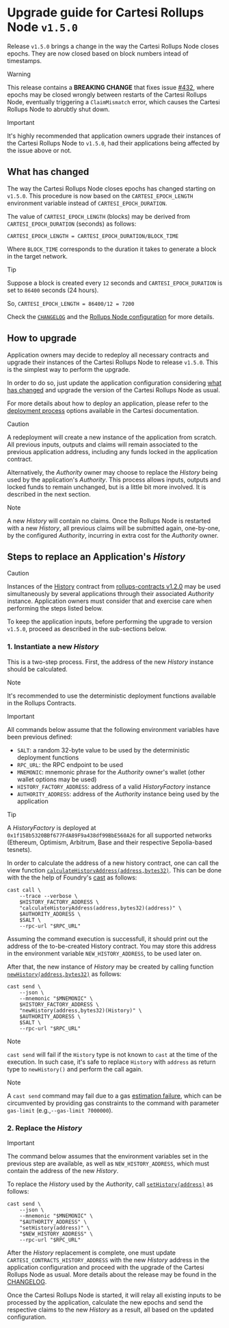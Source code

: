 <!-- markdownlint-disable MD028 -->
# Upgrade guide for Cartesi Rollups Node `v1.5.0`

Release `v1.5.0` brings a change in the way the Cartesi Rollups Node closes epochs.
They are now closed based on block numbers intead of timestamps.

> [!WARNING]
> This release contains a **BREAKING CHANGE** that fixes issue [#432](https://github.com/cartesi/rollups-node/issues/432), where epochs may be closed wrongly between restarts of the Cartesi Rollups Node, eventually triggering a `ClaimMismatch` error, which causes the Cartesi Rollups Node to abrubtly shut down.

> [!IMPORTANT]
> It's highly recommended that application owners upgrade their instances of the Cartesi Rollups Node to `v1.5.0`, had their applications being affected by the issue above or not.

## What has changed

The way the Cartesi Rollups Node closes epochs has changed starting on `v1.5.0`.
This procedure is now based on the `CARTESI_EPOCH_LENGTH` environment variable instead of `CARTESI_EPOCH_DURATION`.

The value of `CARTESI_EPOCH_LENGTH` (blocks) may be derived from `CARTESI_EPOCH_DURATION` (seconds) as follows:

`CARTESI_EPOCH_LENGTH = CARTESI_EPOCH_DURATION/BLOCK_TIME`

Where `BLOCK_TIME` corresponds to the duration it takes to generate a block in the target network.

> [!TIP]
> Suppose a block is created every `12` seconds and `CARTESI_EPOCH_DURATION` is set to `86400` seconds (24 hours).
>
> So, `CARTESI_EPOCH_LENGTH = 86400/12 = 7200`

Check the [`CHANGELOG`](../CHANGELOG.md) and the [Rollups Node configuration](./config.md) for more details.

## How to upgrade

Application owners may decide to redeploy all necessary contracts and upgrade their instances of the Cartesi Rollups Node to release `v1.5.0`.
This is the simplest way to perform the upgrade.

In order to do so, just update the application configuration considering [what has changed](#what-has-changed) and upgrade the version of the Cartesi Rollups Node as usual.

For more details about how to deploy an application, please refer to the [deployment process](https://docs.cartesi.io/cartesi-rollups/1.3/deployment/introduction/#deployment-process) options available in the Cartesi documentation.

> [!CAUTION]
> A redeployment will create a new instance of the application from scratch.
> All previous inputs, outputs and claims will remain associated to the previous application address, including any funds locked in the application contract.

Alternatively, the _Authority_ owner may choose to replace the _History_ being used by the application's _Authority_.
This process allows inputs, outputs and locked funds to remain unchanged, but is a little bit more involved.
It is described in the next section.

> [!NOTE]
> A new _History_ will contain no claims.
> Once the Rollups Node is restarted with a new _History_, all previous claims will be submitted again, one-by-one, by the configured _Authority_, incurring in extra cost for the _Authority_ owner.

## Steps to replace an Application's _History_

> [!CAUTION]
> Instances of the [History](https://github.com/cartesi/rollups-contracts/blob/v1.2.0/onchain/rollups/contracts/history/History.sol) contract from [rollups-contracts v1.2.0](https://github.com/cartesi/rollups-contracts/releases/tag/v1.2.0) may be used simultaneously by several applications through their associated _Authority_ instance.
> Application owners must consider that and exercise care when performing the steps listed below.

To keep the application inputs, before performing the upgrade to version `v1.5.0`, proceed as described in the sub-sections below.

### 1. Instantiate a new _History_

This is a two-step process.
First, the address of the new _History_ instance should be calculated.

> [!NOTE]
> It's recommended to use the deterministic deployment functions available in the Rollups Contracts.

> [!IMPORTANT]
> All commands below assume that the following environment variables have been previous defined:
>
> - `SALT`: a random 32-byte value to be used by the deterministic deployment functions
> - `RPC_URL`: the RPC endpoint to be used
> - `MNEMONIC`: mnemonic phrase for the _Authority_ owner's wallet (other wallet options may be used)
> - `HISTORY_FACTORY_ADDRESS`: address of a valid _HistoryFactory_ instance
> - `AUTHORITY_ADDRESS`: address of the _Authority_ instance being used by the application

> [!TIP]
> A _HistoryFactory_ is deployed at `0x1f158b5320BBf677FdA89F9a438df99BbE560A26` for all supported networks (Ethereum, Optimism, Arbitrum, Base and their respective Sepolia-based tesnets).

In order to calculate the address of a new history contract, one can call the view function [`calculateHistoryAddress(address,bytes32)`](https://github.com/cartesi/rollups-contracts/blob/e8a2d82bc51167086e7928b9a6aced0d62c96cf8/onchain/rollups/contracts/history/HistoryFactory.sol#L35-L38).
This can be done with the the help of Foundry's [cast](https://book.getfoundry.sh/reference/cast/) as follows:

```shell
cast call \
    --trace --verbose \
    $HISTORY_FACTORY_ADDRESS \
    "calculateHistoryAddress(address,bytes32)(address)" \
    $AUTHORITY_ADDRESS \
    $SALT \
    --rpc-url "$RPC_URL"
```

Assuming the command execution is successfull, it should print out the address of the to-be-created History contract. You may store this address in the environment variable `NEW_HISTORY_ADDRESS`, to be used later on.

After that, the new instance of _History_ may be created by calling function [`newHistory(address,bytes32)`](https://github.com/cartesi/rollups-contracts/blob/e8a2d82bc51167086e7928b9a6aced0d62c96cf8/onchain/rollups/contracts/history/HistoryFactory.sol#L24-L27) as follows:

```shell
cast send \
    --json \
    --mnemonic "$MNEMONIC" \
    $HISTORY_FACTORY_ADDRESS \
    "newHistory(address,bytes32)(History)" \
    $AUTHORITY_ADDRESS \
    $SALT \
    --rpc-url "$RPC_URL"
```

> [!NOTE]
> `cast send` will fail if the `History` type is not known to `cast` at the time of the execution.
> In such case, it's safe to replace `History` with `address` as return type to `newHistory()` and perform the call again.

> [!NOTE]
> A `cast send` command may fail due to a gas [estimation failure](https://github.com/foundry-rs/foundry/issues/3093#issuecomment-1251616792), which can be circumvented by providing gas constraints to the command with parameter `gas-limit` (e.g.,`--gas-limit 7000000`).

### 2. Replace the _History_

> [!IMPORTANT]
> The command below assumes that the environment variables set in the previous step are available, as well as  `NEW_HISTORY_ADDRESS`, which must contain the address of the new _History_.

To replace the _History_ used by the _Authority_, call [`setHistory(address)`](https://github.com/cartesi/rollups-contracts/blob/e8a2d82bc51167086e7928b9a6aced0d62c96cf8/onchain/rollups/contracts/consensus/authority/Authority.sol#L65) as follows:

```shell
cast send \
    --json \
    --mnemonic "$MNEMONIC" \
    "$AUTHORITY_ADDRESS" \
    "setHistory(address)" \
    "$NEW_HISTORY_ADDRESS" \
    --rpc-url "$RPC_URL"
```

After the _History_ replacement is complete, one must update `CARTESI_CONTRACTS_HISTORY_ADDRESS` with the new _History_ address in the application configuration and proceed with the upgrade of the Cartesi Rollups Node as usual.
More details about the release may be found in the [CHANGELOG](../CHANGELOG.md).

Once the Cartesi Rollups Node is started, it will relay all existing inputs to be processed by the application, calculate the new epochs and send the respective claims to the new _History_ as a result, all based on the updated configuration.
